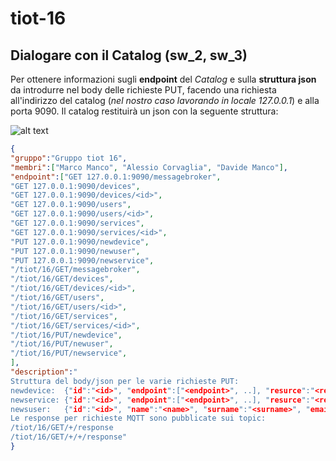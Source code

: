 # tiot-16

## Dialogare con il Catalog (sw_2, sw_3)

Per ottenere informazioni sugli **endpoint** del _Catalog_ e sulla **struttura json** da introdurre nel body delle richieste PUT, facendo una richiesta all'indirizzo del catalog (_nel nostro caso lavorando in locale 127.0.0.1_) e alla porta 9090. Il catalog restituirà un json con la seguente struttura:

![alt text](https://github.com/corvaglia-alessio/tiot-16/tree/master/img/schema_richiesta_home.png "Schema UML")

```json
{
"gruppo":"Gruppo tiot 16",
"membri":["Marco Manco", "Alessio Corvaglia", "Davide Manco"],
"endpoint":["GET 127.0.0.1:9090/messagebroker",
"GET 127.0.0.1:9090/devices",
"GET 127.0.0.1:9090/devices/<id>",
"GET 127.0.0.1:9090/users",
"GET 127.0.0.1:9090/users/<id>",
"GET 127.0.0.1:9090/services",
"GET 127.0.0.1:9090/services/<id>",
"PUT 127.0.0.1:9090/newdevice",
"PUT 127.0.0.1:9090/newuser",
"PUT 127.0.0.1:9090/newservice",
"/tiot/16/GET/messagebroker",
"/tiot/16/GET/devices",
"/tiot/16/GET/devices/<id>",
"/tiot/16/GET/users",
"/tiot/16/GET/users/<id>",
"/tiot/16/GET/services",
"/tiot/16/GET/services/<id>",
"/tiot/16/PUT/newdevice",
"/tiot/16/PUT/newuser",
"/tiot/16/PUT/newservice",
],
"description":"
Struttura del body/json per le varie richieste PUT:
newdevice:	{"id":"<id>", "endpoint":["<endpoint>", ..], "resurce":"<resurce>"}
newservice:	{"id":"<id>", "endpoint":["<endpoint>", ..], "resurce":"<resurce>"}
newsuser:	{"id":"<id>", "name":"<name>", "surname":"<surname>", "email":"<email>"}
Le response per richieste MQTT sono pubblicate sui topic:
/tiot/16/GET/+/response
/tiot/16/GET/+/+/response"
}
```